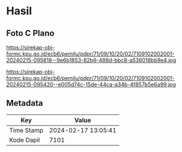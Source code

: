# Hasil

## Foto C Plano

https://sirekap-obj-formc.kpu.go.id/ecb6/pemilu/pdpr/71/09/10/20/02/7109102002001-20240215-095818--9e6b1853-82b6-488d-bbc8-a536018bb9e4.jpg

https://sirekap-obj-formc.kpu.go.id/ecb6/pemilu/pdpr/71/09/10/20/02/7109102002001-20240215-095420--e005d74c-15de-44ca-a34b-4f857b5e6a99.jpg


## Metadata

| Key        | Value               |
| ---------- | ------------------- |
| Time Stamp | 2024-02-17 13:05:41 |
| Kode Dapil | 7101                |



